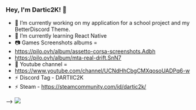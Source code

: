 ### Hey, I'm Dartic2K! 👋


- 🔭 I’m currently working on my application for a school project and my BetterDiscord Theme.
- 🌱 I’m currently learning React Native
- 📷 Games Screenshots albums =
- https://pilo.ovh/album/assetto-corsa-screenshots.Adbh
- https://pilo.ovh/album/mta-real-drift.SnN7
- 🎥 Youtube channel =
- https://www.youtube.com/channel/UCNdHhCbgCMXqosoUADPq6-w
- ⚡ Discord Tag - DARTIIC2K
- ⚡ Steam - https://steamcommunity.com/id/dartic2k/

-->
<img src="https://github-readme-stats.vercel.app/api?username=dartic2k&theme=chartreuse-dark&show_icons=true">
